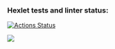 ### Hexlet tests and linter status:
[![Actions Status](https://github.com/Aram-Khachaturyan/frontend-project-44/actions/workflows/hexlet-check.yml/badge.svg)](https://github.com/Aram-Khachaturyan/frontend-project-44/actions)

<a href="https://codeclimate.com/github/Aram-Khachaturyan/frontend-project-44/maintainability"><img src="https://api.codeclimate.com/v1/badges/a6f7688786c6edbc47ca/maintainability" /></a>